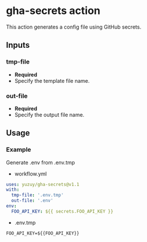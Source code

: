# gha-secrets action
This action generates a config file using GitHub secrets.

## Inputs

### tmp-file
- **Required**
- Specify the template file name.

### out-file
- **Required**
- Specify the output file name.

## Usage

### Example
Generate .env from .env.tmp
- workflow.yml
```yaml
uses: yuzuy/gha-secrets@v1.1
with:
  tmp-file: '.env.tmp'
  out-file: '.env'
env:
  FOO_API_KEY: ${{ secrets.FOO_API_KEY }}
```

- .env.tmp
```env
FOO_API_KEY=${{FOO_API_KEY}}
```
